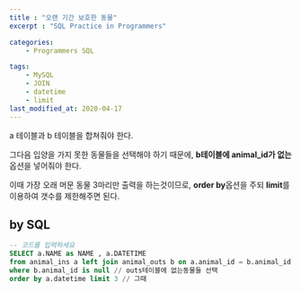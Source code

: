 ```yaml
---
title : "오랜 기간 보호한 동물"
excerpt : "SQL Practice in Programmers"

categories:
    - Programmers SQL

tags:
    - MySQL
    - JOIN
    - datetime
    - limit
last_modified_at: 2020-04-17
---
```


a 테이블과 b 테이블을 합쳐줘야 한다.

그다음 입양을 가지 못한 동물들을 선택해야 하기 때문에, **b테이블에 animal_id가 없는** 옵션을 넣어줘야 한다.

이때 가장 오래 머문 동물 3마리만 출력을 하는것이므로, **order by**옵션을 주되 **limit**를 이용하여 갯수를 제한해주면 된다.

## by SQL

```sql
-- 코드를 입력하세요
SELECT a.NAME as NAME , a.DATETIME
from animal_ins a left join animal_outs b on a.animal_id = b.animal_id
where b.animal_id is null // outs테이블에 없는동물들 선택
order by a.datetime limit 3 // 그때 
```